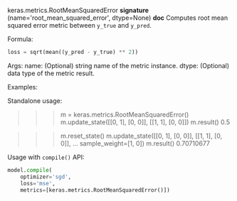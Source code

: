 keras.metrics.RootMeanSquaredError
__signature__
(name='root_mean_squared_error', dtype=None)
__doc__
Computes root mean squared error metric between `y_true` and `y_pred`.

Formula:

```python
loss = sqrt(mean((y_pred - y_true) ** 2))
```

Args:
    name: (Optional) string name of the metric instance.
    dtype: (Optional) data type of the metric result.

Examples:

Standalone usage:

>>> m = keras.metrics.RootMeanSquaredError()
>>> m.update_state([[0, 1], [0, 0]], [[1, 1], [0, 0]])
>>> m.result()
0.5

>>> m.reset_state()
>>> m.update_state([[0, 1], [0, 0]], [[1, 1], [0, 0]],
...                sample_weight=[1, 0])
>>> m.result()
0.70710677

Usage with `compile()` API:

```python
model.compile(
    optimizer='sgd',
    loss='mse',
    metrics=[keras.metrics.RootMeanSquaredError()])
```
